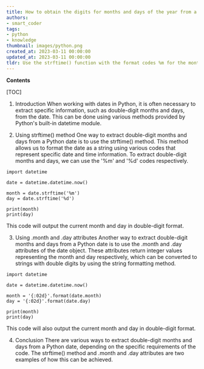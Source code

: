 ```yaml
---
title: How to obtain the digits for months and days of the year from a Python date?
authors:
- smart_coder
tags:
- python
- knowledge
thumbnail: images/python.png
created_at: 2023-03-11 00:00:00
updated_at: 2023-03-11 00:00:00
tldr: Use the strftime() function with the format codes %m for the month and %d for the day, as shown in strftime(`%m %d`, date).
---
```


**Contents**

[TOC]

1. Introduction
When working with dates in Python, it is often necessary to extract specific information, such as double-digit months and days, from the date. This can be done using various methods provided by Python's built-in datetime module.

2. Using strftime() method
One way to extract double-digit months and days from a Python date is to use the strftime() method. This method allows us to format the date as a string using various codes that represent specific date and time information. To extract double-digit months and days, we can use the '%m' and '%d' codes respectively.

```
import datetime

date = datetime.datetime.now()

month = date.strftime('%m')
day = date.strftime('%d')

print(month)
print(day)
```

This code will output the current month and day in double-digit format.

3. Using .month and .day attributes
Another way to extract double-digit months and days from a Python date is to use the .month and .day attributes of the date object. These attributes return integer values representing the month and day respectively, which can be converted to strings with double digits by using the string formatting method.

```
import datetime

date = datetime.datetime.now()

month = '{:02d}'.format(date.month)
day = '{:02d}'.format(date.day)

print(month)
print(day)
```

This code will also output the current month and day in double-digit format.

4. Conclusion
There are various ways to extract double-digit months and days from a Python date, depending on the specific requirements of the code. The strftime() method and .month and .day attributes are two examples of how this can be achieved.
